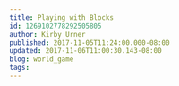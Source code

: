 ```yaml
---
title: Playing with Blocks
id: 1269102778292505805
author: Kirby Urner
published: 2017-11-05T11:24:00.000-08:00
updated: 2017-11-06T11:00:30.143-08:00
blog: world_game
tags: 
---
```



